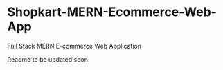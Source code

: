 # Shopkart-MERN-Ecommerce-Web-App
Full Stack MERN E-commerce Web Application

Readme to be updated soon


